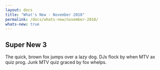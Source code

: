 ```yaml
---
layout: docs
title: "What's New - November 2018"
permalink: /docs/whats-new/november-2018/
whats-new: true
---
```


## Super New 3

The quick, brown fox jumps over a lazy dog. DJs flock by when MTV ax quiz prog. Junk MTV quiz graced by fox whelps.
